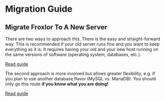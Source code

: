 # Migration Guide

## Migrate Froxlor To A New Server

There are two ways to approach this. There is the easy and straight-forward way. This is recommended if your old server runs fine and you want to keep everything as it is. It requires having your old and your new host running on the same versions of software (operating system, databases, etc.).

[Read guide](clone.html)

The second approach is more involved but allows greater flexibility, e.g. if you plan to use another database flavor (MySQL vs. MariaDB). You should only go this route **if you know what you are doing!**

[Read guide](true-migrate.html)